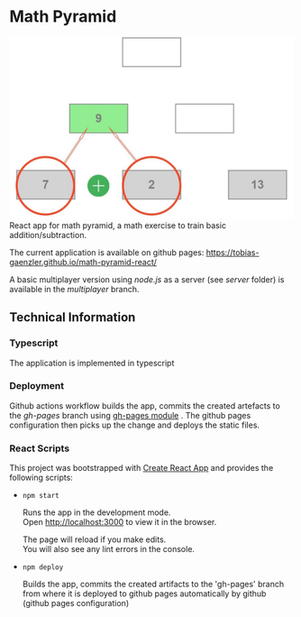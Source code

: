 # Math Pyramid

![Math Pyramid](https://github.com/tobias-gaenzler/math-pyramid-react/blob/main/public/help_start.jpg?raw=true)
React app for math pyramid, a math exercise to train basic addition/subtraction.

The current application is available on github pages: <https://tobias-gaenzler.github.io/math-pyramid-react/>

A basic multiplayer version using _node.js_ as a server (see _server_ folder) is available in the _multiplayer_ branch.

## Technical Information

### Typescript

The application is implemented in typescript

### Deployment

Github actions workflow builds the app, commits the created artefacts to the _gh-pages_ branch using [gh-pages module](https://github.com/tschaub/gh-pages) .
The github pages configuration then picks up the change and deploys the static files.

### React Scripts

This project was bootstrapped with [Create React App](https://github.com/facebook/create-react-app) and provides the following scripts:

- `npm start`
  
  Runs the app in the development mode.\
  Open [http://localhost:3000](http://localhost:3000) to view it in the browser.

  The page will reload if you make edits.\
  You will also see any lint errors in the console.

- `npm deploy`
  
  Builds the app, commits the created artifacts to the 'gh-pages' branch from where it is deployed to github pages automatically by github (github pages configuration)
